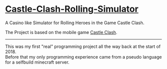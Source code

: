 # [Castle-Clash-Rolling-Simulator](https://manuel-pickl.github.io/Castle-Clash-Rolling-Simulator/)
A Casino like Simulator for Rolling Heroes in the Game Castle Clash.

The Project is based on the mobile game [Castle Clash](https://play.google.com/store/apps/details?id=com.igg.castleclash).
<hr>

This was my first "real" programming project all the way back at the start of 2018.<br>
Before that my only programming experience came from a pseudo language for a selfbuild minecraft server.
